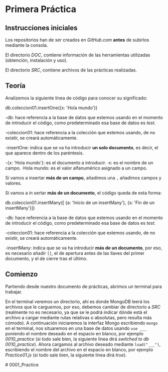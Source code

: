 # Primera Práctica

## Instrucciones iniciales

Los repositorios han de ser creados en *GitHub.com* **antes** de subirlos mediante la consola.

El directorio *DOC*, contiene información de las herramientas utilizadas (obtención, instalación y uso).

El directorio *SRC*, contiene archivos de las prácticas realizadas.


## Teoría

Analizemos la siguiente línea de código para conocer su significado:

db.coleccion01.insertOne({x: 'Hola mundo'})

-db: hace referencia a la base de datos que estemos usando en el momento de introducir el código, como predeterminado esa base de datos es *test*.

-coleccion01: hace referencia a la colección que estemos usando, de no existir, se creará automáticamente.

-insertOne: indica que se va ha introducir **un solo documento**, es decir, el que aparece dentro de los paréntesis.

-{x: 'Hola mundo'}: es el documento a introducir.
    ·x: es el nombre de un campo.
    ·Hola mundo: es el valor alfanumérico asignado a un campo.

Si vamos a insertar **más de un campo**, añadimos una `,` añadimos campos y valores.

Si vamos a in sertar **más de un documento**, el código queda de esta forma:

db.coleccion01.insertMany([
    {a: 'Inicio de un insertMany'},
    {s: 'Fin de un insertMany'}])

-db: hace referencia a la base de datos que estemos usando en el momento de introducir el código, como predeterminado esa base de datos es *test*.

-coleccion01: hace referencia a la colección que estemos usando, de no existir, se creará automáticamente.

-insertMany: indica que se va ha introducir **más de un documento**, por eso, es necesario añadir `[]`, el de apertura antes de las llaves del primer documento, y el de cierre tras el último.

## Comienzo

Partiendo desde nuestro documento de prácticas, abrimos un terminal para trabajar.

En el terminal veremos un directorio, ahí es donde MongoDB leerá los archivos que le carguemos, por eso, debemos cambiar de directorio a *SRC* (realmente no es necesario, ya que se le podrá indicar dónde está el archivo a cargar mediante rutas relativas o absolutas, pero resulta más cómodo).
A continuación iniciaremos la interfaz Mongo escribiendo `mongo` en el terminal, nos situaremos en una base de datos usando `use ___` poniendo el nombre deseado en el espacio en blanco, por ejemplo *0010_practice* (si todo sale bien, la siguiente línea dirá *switched to db 0010_practice*).
Ahora cargamos al archivo deseado mediante `load("___")`, escribiendo el nombre del archivo en el espacio en blanco, por ejemplo *Practice01.js* (si todo sale bien, la siguiente línea dirá *true*).

#   0 0 0 1 _ P r a c t i c e  
 